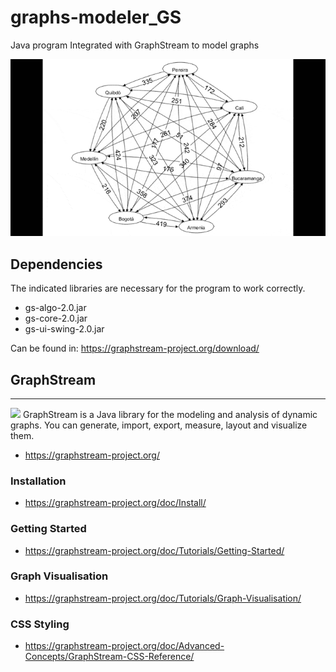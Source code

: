 # graphs-modeler_GS
Java program Integrated with GraphStream to model graphs

![](https://raw.githubusercontent.com/J020203/graphs-modeler_GS/main/multimediaFiles/graphCities.gif)

## Dependencies
The indicated libraries are necessary for the program to work correctly.

- gs-algo-2.0.jar
- gs-core-2.0.jar
- gs-ui-swing-2.0.jar

Can be found in: https://graphstream-project.org/download/

## GraphStream
---
[![](https://img.youtube.com/vi/XX5rRF6uxow/1.jpg)](https://www.youtube.com/watch?v=XX5rRF6uxow "GraphStream 1.0")
GraphStream is a Java library for the modeling and analysis of dynamic graphs. You can generate, import, export, measure, layout and visualize them.
- https://graphstream-project.org/

### Installation
- https://graphstream-project.org/doc/Install/
### Getting Started
- https://graphstream-project.org/doc/Tutorials/Getting-Started/
### Graph Visualisation
- https://graphstream-project.org/doc/Tutorials/Graph-Visualisation/
### CSS Styling
- https://graphstream-project.org/doc/Advanced-Concepts/GraphStream-CSS-Reference/
